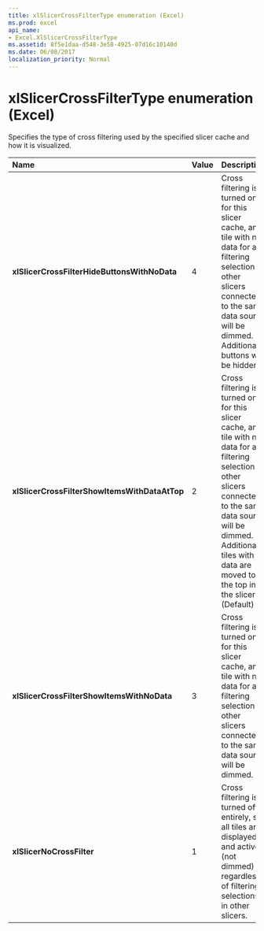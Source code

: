 ```yaml
---
title: xlSlicerCrossFilterType enumeration (Excel)
ms.prod: excel
api_name:
- Excel.XlSlicerCrossFilterType
ms.assetid: 8f5e1daa-d548-3e58-4925-07d16c10140d
ms.date: 06/08/2017
localization_priority: Normal
---
```



# xlSlicerCrossFilterType enumeration (Excel)

Specifies the type of cross filtering used by the specified slicer cache and how it is visualized.



|Name|Value|Description|
|:-----|:-----|:-----|
| **xlSlicerCrossFilterHideButtonsWithNoData**|4|Cross filtering is turned on for this slicer cache, any tile with no data for a filtering selection in other slicers connected to the same data source will be dimmed. Additionally, buttons will be hidden.|
| **xlSlicerCrossFilterShowItemsWithDataAtTop**|2|Cross filtering is turned on for this slicer cache, any tile with no data for a filtering selection in other slicers connected to the same data source will be dimmed. Additionally, tiles with data are moved to the top in the slicer. (Default)|
| **xlSlicerCrossFilterShowItemsWithNoData**|3|Cross filtering is turned on for this slicer cache, any tile with no data for a filtering selection in other slicers connected to the same data source will be dimmed.|
| **xlSlicerNoCrossFilter**|1|Cross filtering is turned off entirely, so all tiles are displayed and active (not dimmed) regardless of filtering selections in other slicers.|

